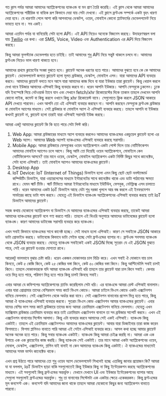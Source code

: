 গত ক্লাস পর্যন্ত আমরা আমাদের অ্যাপ্লিকেশনের ব্যাকএন্ড বা মন প্রাণ তৈরি করেছি। এই ক্লাস থেকে আমরা আমাদের অ্যাপ্লিকেশনের শারীরিক বা বাহ্যিক রূপ কিভাবে দেয়া যায় সেটা দেখবো। এই ক্লাসে ফ্রন্টএন্ড সম্পর্কে একটা বৃহৎ ধারণা দেয়া হবে। যে ধারণাটা পেলে আশা করি আপনাদের ডেস্কটপ, ওয়েব, মোবাইল কোনো প্ল্যাটফর্মের ডেভেলপমেন্ট নিয়ে ভাবতে হবে না। সব একই।

আমরা এতদিন পর্যন্ত যা বানিয়েছি সেটা হলো API। এই API নিয়েও অনেকে বিজনেস করছে। উদাহরণস্বরূপ বলা যায় [Twilio](https://www.twilio.com/) এর কথা। এরা SMS, Voice, Video এবং Authentication এর API দিয়ে বিজনেস করছে।

কিন্তু আমরা ফুলস্ট্যাক ডেভেলপার হতে চাইছি। তাই আমাদের শুধু API নিয়ে সন্তুষ্ট থাকলে চলবে না। আমাদের ফ্রন্টএন্ড নিয়েও ভাল ধারণা থাকতে হবে।

আমাদের প্রথমে ক্লায়েন্টের সংজ্ঞা বুঝতে হবে। ক্লায়েন্ট অনেক ধরণের হতে পারে। আমাদের বুঝতে হবে কে কে আমাদের ক্লায়েন্ট। ডেভেলপমেন্ট জগতে ক্লায়েন্ট হলো মূলত ব্রাউজার, ডেস্কটপ, মোবাইল এসব। যারা আমাদের API ব্যবহার করবে। আমাদের ক্লায়েন্ট বলতে মনে আসে যারা আমাদের কাজ দিবে বা যারা ইউজার তারা ক্লায়েন্ট। কিন্তু খেয়াল করলে দেখা যাবে ইউজার আমাদের এপিআই কিন্তু ব্যবহার করবে না। ধরেন আপনি ইউজার। আপনি ফেসবুকে ঢুকলেন। ঢুকে যদি ইনস্পেক্টে গিয়ে নেটওয়ার্ক ট্যাবে যান এবং সেখানে fetch/xhr রিকোয়েস্টের দিকে তাকান তাহলে দেখবেন আপনি কোনো লাইক, কমেন্ট বা কিছু করলে ওখানে কিছু xhr রিকোয়েস্ট যাবে। সেগুলোতে ক্লিক করলে JSON আকারে API দেখতে পারবেন। এখন আপনি তো এই এপিআই ব্যবহার করছেন না। আপনি করছেন ফেসবুকে ফ্রন্টএন্ড ব্রাউজার বা মোবাইল অ্যাপের মাধ্যমে। সেই ব্রাউজার বা মোবাইল অ্যাপ ঐ এপিআই ব্যবহার করছে। তাহলে আপনি বা ইউজার কখনই ক্লায়েন্ট না, ক্লায়েন্ট হলো তারাই যারা এপিআই সরাসরি ইউজ করছে।

আমরা একটু আমাদের ক্লায়েন্ট কি কি হতে পারে সেটা লিস্ট করি।

1. Web App: আমরা ব্রাউজারের মাধ্যমে অ্যাপ ব্যবহার করলেও আমাদের ব্যাকএন্ডের একচুয়েল ক্লায়েন্ট হলো এর Web অ্যাপ। আমাদের Web অ্যাপই ব্যাকএন্ডের এপিআই ব্যবহার করছে সরাসরি।
2. Mobile App: আমরা ব্রাউজারে ফেসবুকের ওয়েব অ্যাপ্লিকেশনে একটা পোস্ট দিলে তার নোটিফিকেশন আমাদের মোবাইল অ্যাপেও চলে আসে। কিন্তু আমি তো দিয়েছি ওয়েব অ্যাপ্লিকেশনে, মোবাইলে কেন নোটিফিকেশন আসবে? তার মানে ওয়েব, ডেস্কটপ, মোবাইল অ্যাপ্লিকেশন একটা নির্দিষ্ট কিছুর সাথে কানেক্টেড, সেটা হলো এপিআই। তাই মোবাইল অ্যাপও আমাদের ব্যাকএন্ডের ক্লায়েন্ট।
3. Desktop App
4. IoT Device: IoT (Internet of Things) ডিভাইস হলো এমন কিছু ছোট ছোট ননস্ট্যান্ডার্ড কম্পিউটিং ডিভাইস, যারা ওয়্যারলেসের মাধ্যমে ইন্টারনেটের সাথে কানেক্টেড থাকে এবং ডাটা পাঠানোর ক্ষমতা রাখে। যেমন স্মার্ট টিভি। স্মার্ট টিভিতে আমরা ইন্টারনেটের মাধ্যমে ইউটিউব, ফেসবুক, নেটফ্লিক্স এসব চালাতে পারি। ধরেন আমাদের একটা IoT ডিভাইস আছে যেটা শুধু দরজা খুললে আর বন্ধ করলে এই ইনফরমেশন সার্ভারের কাছে ডাটা পাস করবে। যেহেতু এই ডিভাইস ব্যাকএন্ড অ্যাপ্লিকেশনের এপিআই ব্যবহার করছে তাই IoT ডিভাইস আমাদের ক্লায়েন্ট।

সহজ কথায় যেকোনো অ্যাপ্লিকেশন বা ডিভাইস যে আমাদের ব্যাকএন্ডের এপিআই ব্যবহার করছে, তাকেই আমরা আমাদের ব্যাকএন্ডের ক্লায়েন্ট বলে গণ্য করতে পারি। তাহলে এই থিওরি অনুসারে আমাদের ডাটাবেজের ক্লায়েন্ট হলো ব্যাকএন্ড। কারণ আমাদের ডাটাবেজ সরাসরি ব্যবহার করে ব্যাকএন্ড।

এখন সবাই কিভাবে ব্যাকএন্ডের সাথে কানেক্ট হচ্ছে। সেই মাধ্যম হলো এপিআই। কারণ সে সবাইকে JSON আকারে ডাটা প্রোভাইড করছে। ডাটাবেজে কিভাবে ডাটা সেইভ হচ্ছে সেটা ফ্রন্টএন্ডের ব্যাপার না। ফ্রন্টএন্ড সবসময় ব্যাকএন্ড থেকে JSON ব্যবহার করছে। যেহেতু ব্যাকএন্ড সবাইকেই একই JSON দিচ্ছে সুতরাং যে এই JSON বুঝতে পারে, সেই এর ক্লায়েন্ট হওয়ার যোগ্যতা রাখে।

আরেকটু ভালভাবে বুঝার চেষ্টা করি। ধরেন একজন দোকানদার চাল বিক্রি করে। এখন সবাই ঐ দোকানে যায় চাল কিনতে, কেউ ৫ কেজি কিনে, কেউ ২৫ কেজির বস্তা কিনে, কেউ ৫০ কেজির বস্তা কিনে। কিন্তু আল্টিমেটলি সবাই চালই কিনে। তাহলে দোকানদারকে যদি আমরা ব্যাকএন্ড এপিআই ধরি তাহলে তার ক্লায়েন্ট যারা চাল কিনে সবাই। কেনার ওয়ে ভিন্ন হতে পারে, পরিমাণ ভিন্ন হতে পারে কিন্তু চালই কিনছে সবাই।

এবার আমরা যে কফিশপের অ্যাপ্লিকেশনের প্ল্যানিং করেছিলাম সেটা ধরি। এর ব্যাকএন্ডে আমরা রেস্ট এপিআই বানালাম। এবার যারা প্রোগ্রামার তাদের বেশিরভাগ সময় কাটে ভিএস কোডে। আমরা চাইলে ভিএস কোডে একটা এক্সটেনশন বানিয়ে ফেললাম। সেই এক্সটেনশন থেকে অর্ডার করা যাবে। সেই এক্সটেনশন বানানোর প্রসেস ভিন্ন হতে পারে, কিন্তু আমরা ঐ ব্যাকএন্ডের এপিআই ব্যবহার করবো। সুতরাং ভিএস কোড এক্সটেনশন আমার ব্যাকএন্ডের ক্লায়েন্ট। এবার যাদের বেশির ভাগ সময় কাটে ব্রাউজারে তাদের জন্য আমরা ক্রোমিয়াম এক্সটেনশন বানিয়ে ফেললাম। যেহেতু এখন ম্যাক্সিমাম ব্রাউজার ক্রোমিয়াম ব্যবহার করে তাই ক্রোমিয়াম এক্সটেনশন বানালে তা সব ব্রাউজার সাপোর্ট করবে। এখন এই এক্সটেনশন বানানোর সিস্টেম আলাদা। কিন্তু এটা ব্যবহার করবে আমাদের সেই একই এপিআই। ব্যাকএন্ড কিন্তু একটাই। তাহলে এই ক্রোমিয়াম এক্সটেনশনও আমাদের ব্যাকএন্ডের ক্লায়েন্ট। আবার যারা ডিজাইনার তারা কাজ করেন ফিগমাতে। ফিগমা প্লাগিনও বানাতে পারি আমরা এই সেইম এপিআই ব্যবহার করে। আসল কথা হচ্ছে আমার ক্লায়েন্ট অনেক অনেক হতে পারে। কিন্তু সবার ব্যাকএন্ড একটাই। ব্যাকএন্ড কিন্তু আমরা চেইঞ্জ করছি না। আমরা এক এক উপায়ে এক এক ক্লায়েন্টের কাজ করছি। কিন্তু ব্যাকএন্ড সেই একটাই। তার মানে আমরা একটা অ্যাপ্লিকেশনের ওয়েব, মোবাল, ডেস্কটপ, এক্সটেনশন, প্লাগিন যাই বানাই না কেন আমাদের ব্যাকএন্ড কিন্তু একটাই। ঐ ব্যাকএন্ডের মাধ্যমেই আমাদের সমস্ত ভার্সন কানেক্টেড থাকে।

এখন প্রশ্ন উঠতে পারে আমাদের তো শুধু ওয়েব অ্যাপ ডেভেলপমেন্ট শিখলেই হচ্ছে এতকিছু জানার প্রয়োজন কি? আমরা যা যা বললাম, IoT ডিভাইস ছাড়া বাকি সবগুলোতেই কিন্তু ইউজার কিছু না কিছু ইন্টেরেকশন করছে অ্যাপ্লিকেশনের মাধ্যমে। এই সবগুলোই কিন্তু ফ্রন্টএন্ডের অন্তর্ভুক্ত। যেখানে যেখানে UI এবং ইউজার ইন্টেরেকশনের ব্যাপার আছে সেগুলো সবগুলোই ফ্রন্টএন্ডের অন্তর্ভুক্ত। শুধু তা বানানোর সিস্টেমটা এক একটার ক্ষেত্রে একেকরকম। কিন্তু ফ্রন্টএন্ডের মূল কনসেপ্ট এক। কনসেপ্ট যদি আমাদের জানা থাকে তাহলে আমরা যেকোনো কিছুর জন্য অ্যাপ্লিকেশন বানাতে পারবো।